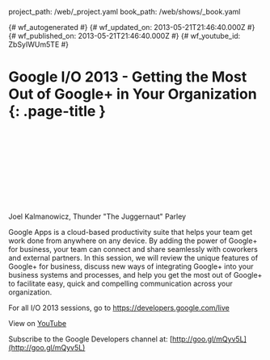 project_path: /web/_project.yaml
book_path: /web/shows/_book.yaml

{# wf_autogenerated #}
{# wf_updated_on: 2013-05-21T21:46:40.000Z #}
{# wf_published_on: 2013-05-21T21:46:40.000Z #}
{# wf_youtube_id: ZbSyIWUm5TE #}

# Google I/O 2013 - Getting the Most Out of Google+ in Your Organization {: .page-title }


<div class="video-wrapper">
  <iframe class="devsite-embedded-youtube-video" data-video-id="ZbSyIWUm5TE"
          data-autohide="1" data-showinfo="0" frameborder="0" allowfullscreen>
  </iframe>
</div>

Joel Kalmanowicz, Thunder &quot;The Juggernaut&quot; Parley 

Google Apps is a cloud-based productivity suite that helps your team get work done from anywhere on any device. By adding the power of Google+ for business, your team can connect and share seamlessly with coworkers and external partners. In this session, we will review the unique features of Google+ for business, discuss new ways of integrating Google+ into your business systems and processes, and help you get the most out of Google+ to facilitate easy, quick and compelling communication across your organization.

For all I/O 2013 sessions, go to https://developers.google.com/live

View on [YouTube](https://youtu.be/ZbSyIWUm5TE)

Subscribe to the Google Developers channel at: [http://goo.gl/mQyv5L](http://goo.gl/mQyv5L)
